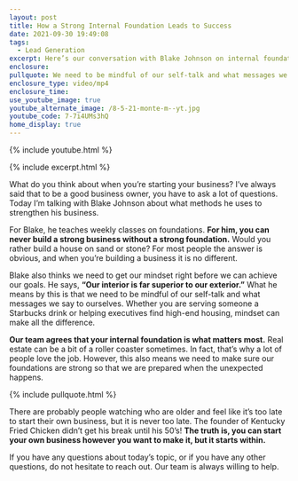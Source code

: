 ```yaml
---
layout: post
title: How a Strong Internal Foundation Leads to Success
date: 2021-09-30 19:49:08
tags:
  - Lead Generation
excerpt: Here’s our conversation with Blake Johnson on internal foundations.
enclosure:
pullquote: We need to be mindful of our self-talk and what messages we say to ourselves.
enclosure_type: video/mp4
enclosure_time:
use_youtube_image: true
youtube_alternate_image: /8-5-21-monte-m--yt.jpg
youtube_code: 7-7i4UMs3hQ
home_display: true
---
```

{% include youtube.html %}

{% include excerpt.html %}

What do you think about when you’re starting your business? I’ve always said that to be a good business owner, you have to ask a lot of questions. Today I’m talking with Blake Johnson about what methods he uses to strengthen his business.&nbsp;

For Blake, he teaches weekly classes on foundations. **For him, you can never build a strong business without a strong foundation.** Would you rather build a house on sand or stone? For most people the answer is obvious, and when you’re building a business it is no different.&nbsp;

Blake also thinks we need to get our mindset right before we can achieve our goals. He says, **“Our interior is far superior to our exterior.”** What he means by this is that we need to be mindful of our self-talk and what messages we say to ourselves. Whether you are serving someone a Starbucks drink or helping executives find high-end housing, mindset can make all the difference.&nbsp;

**Our team agrees that your internal foundation is what matters most.** Real estate can be a bit of a roller coaster sometimes. In fact, that’s why a lot of people love the job. However, this also means we need to make sure our foundations are strong so that we are prepared when the unexpected happens.

{% include pullquote.html %}

There are probably people watching who are older and feel like it’s too late to start their own business, but it is never too late. The founder of Kentucky Fried Chicken didn’t get his break until his 50’s\! **The truth is, you can start your own business however you want to make it, but it starts within.&nbsp;**

If you have any questions about today’s topic, or if you have any other questions, do not hesitate to reach out. Our team is always willing to help.
